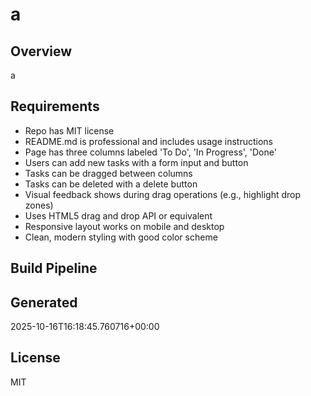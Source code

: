 # a

## Overview
a

## Requirements
- Repo has MIT license
- README.md is professional and includes usage instructions
- Page has three columns labeled 'To Do', 'In Progress', 'Done'
- Users can add new tasks with a form input and button
- Tasks can be dragged between columns
- Tasks can be deleted with a delete button
- Visual feedback shows during drag operations (e.g., highlight drop zones)
- Uses HTML5 drag and drop API or equivalent
- Responsive layout works on mobile and desktop
- Clean, modern styling with good color scheme

## Build Pipeline

## Generated
2025-10-16T16:18:45.760716+00:00

## License
MIT
